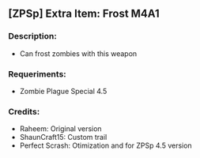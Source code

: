 ## [ZPSp] Extra Item: Frost M4A1

### Description:
- Can frost zombies with this weapon

### Requeriments:
- Zombie Plague Special 4.5

### Credits:
- Raheem: Original version
- ShaunCraft15: Custom trail
- Perfect Scrash: Otimization and for ZPSp 4.5 version